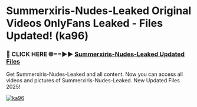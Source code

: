 # Summerxiris-Nudes-Leaked Original Videos 0nlyFans Leaked - Files Updated! (ka96)

<h3>🔴 CLICK HERE 🌐==►► <a href="https://tinyurl.com/yc6ubb5a" rel="nofollow">Summerxiris-Nudes-Leaked Updated Files</a></h3>

Get Summerxiris-Nudes-Leaked and all content. Now you can access all videos and pictures of Summerxiris-Nudes-Leaked. New Updated Files 2025!

[![ka96](https://i.imgur.com/7eu0CRL.gif)](https://tinyurl.com/yc6ubb5a)
